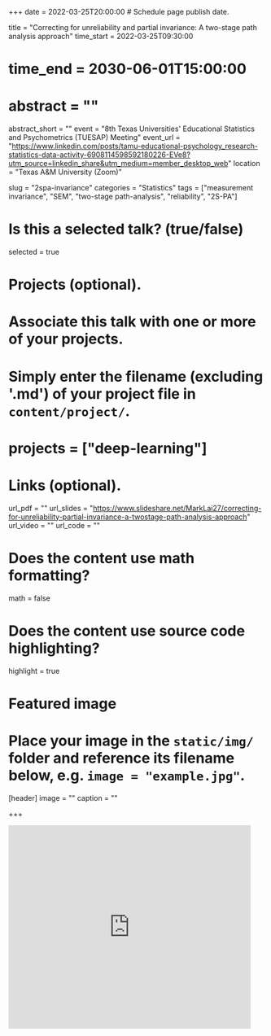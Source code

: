 +++
date = 2022-03-25T20:00:00  # Schedule page publish date.

title = "Correcting for unreliability and partial invariance: A two-stage path analysis approach"
time_start = 2022-03-25T09:30:00
# time_end = 2030-06-01T15:00:00
# abstract = ""
abstract_short = ""
event = "8th Texas Universities' Educational Statistics and Psychometrics (TUESAP) Meeting"
event_url = "https://www.linkedin.com/posts/tamu-educational-psychology_research-statistics-data-activity-6908114598592180226-EVe8?utm_source=linkedin_share&utm_medium=member_desktop_web"
location = "Texas A&M University (Zoom)"

slug = "2spa-invariance"
categories = "Statistics"
tags = ["measurement invariance", "SEM", "two-stage path-analysis", "reliability", "2S-PA"]

# Is this a selected talk? (true/false)
selected = true

# Projects (optional).
#   Associate this talk with one or more of your projects.
#   Simply enter the filename (excluding '.md') of your project file in `content/project/`.
# projects = ["deep-learning"]

# Links (optional).
url_pdf = ""
url_slides = "https://www.slideshare.net/MarkLai27/correcting-for-unreliability-partial-invariance-a-twostage-path-analysis-approach"
url_video = ""
url_code = ""

# Does the content use math formatting?
math = false

# Does the content use source code highlighting?
highlight = true

# Featured image
# Place your image in the `static/img/` folder and reference its filename below, e.g. `image = "example.jpg"`.
[header]
image = ""
caption = ""

+++

<iframe src="https://www.slideshare.net/slideshow/embed_code/key/ik577WNMDNyhZU?hostedIn=slideshare&page=upload" width="476" height="400" frameborder="0" marginwidth="0" marginheight="0" scrolling="no"></iframe>
